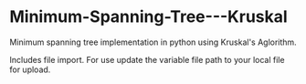 # Minimum-Spanning-Tree---Kruskal

Minimum spanning tree implementation in python using Kruskal's Aglorithm. 

Includes file import. For use update the variable file path to your local file for upload.
